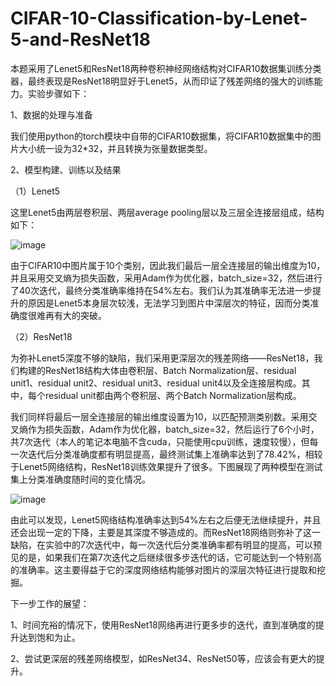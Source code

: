 # CIFAR-10-Classification-by-Lenet-5-and-ResNet18

本题采用了Lenet5和ResNet18两种卷积神经网络结构对CIFAR10数据集训练分类器，最终表现是ResNet18明显好于Lenet5，从而印证了残差网络的强大的训练能力。实验步骤如下：

1、数据的处理与准备

我们使用python的torch模块中自带的CIFAR10数据集，将CIFAR10数据集中的图片大小统一设为32*32，并且转换为张量数据类型。

2、模型构建、训练以及结果

（1）Lenet5

这里Lenet5由两层卷积层、两层average pooling层以及三层全连接层组成，结构如下：

![image](https://github.com/MaiEmily/map/blob/master/public/image/20190528145810708.png)

由于CIFAR10中图片属于10个类别，因此我们最后一层全连接层的输出维度为10，并且采用交叉熵为损失函数，采用Adam作为优化器，batch_size=32，然后进行了40次迭代，最终分类准确率维持在54%左右。我们认为其准确率无法进一步提升的原因是Lenet5本身层次较浅，无法学习到图片中深层次的特征，因而分类准确度很难再有大的突破。

（2）ResNet18

为弥补Lenet5深度不够的缺陷，我们采用更深层次的残差网络——ResNet18，我们构建的ResNet18结构大体由卷积层、Batch Normalization层、residual unit1、residual unit2、residual unit3、residual unit4以及全连接层构成。其中，每个residual unit都由两个卷积层、两个Batch Normalization层构成。

我们同样将最后一层全连接层的输出维度设置为10，以匹配预测类别数。采用交叉熵作为损失函数，Adam作为优化器，batch_size=32，然后运行了6个小时，共7次迭代（本人的笔记本电脑不含cuda，只能使用cpu训练，速度较慢），但每一次迭代后分类准确度都有明显提高，最终测试集上准确率达到了78.42%，相较于Lenet5网络结构，ResNet18训练效果提升了很多。下图展现了两种模型在测试集上分类准确度随时间的变化情况。

![image]()

由此可以发现，Lenet5网络结构准确率达到54%左右之后便无法继续提升，并且还会出现一定的下降，主要是其深度不够造成的。而ResNet18网络则弥补了这一缺陷，在实验中的7次迭代中，每一次迭代后分类准确率都有明显的提高，可以预见的是，如果我们在第7次迭代之后继续很多步迭代的话，它可能达到一个特别高的准确率。这主要得益于它的深度网络结构能够对图片的深层次特征进行提取和挖掘。

下一步工作的展望：

1、时间充裕的情况下，使用ResNet18网络再进行更多步的迭代，直到准确度的提升达到饱和为止。 

2、尝试更深层的残差网络模型，如ResNet34、ResNet50等，应该会有更大的提升。
